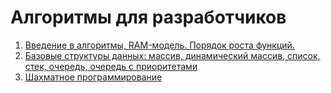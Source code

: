# Алгоритмы для разработчиков
01. [Введение в алгоритмы, RAM-модель. Порядок роста функций.](https://github.com/andreyc2018/otus_algorithms/tree/master/lesson_01)
02. [Базовые структуры данных: массив, динамический массив, список, стек, очередь, очередь с приоритетами](https://github.com/andreyc2018/otus_algorithms/tree/master/lesson_02)
03. [Шахматное программирование](https://github.com/andreyc2018/otus_algorithms/tree/master/03_programming_chess)
